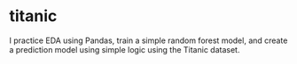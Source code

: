 # titanic
I practice EDA using Pandas, train a simple random forest model, and create a prediction model using simple logic using the Titanic dataset.
